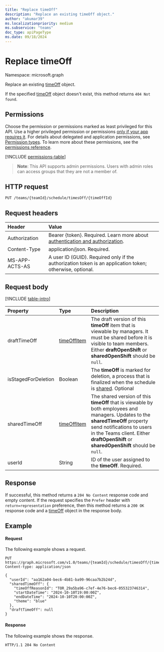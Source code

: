 ```yaml
---
title: "Replace timeOff"
description: "Replace an existing timeOff object."
author: "akumar39"
ms.localizationpriority: medium
ms.subservice: "teams"
doc_type: apiPageType
ms.date: 09/18/2024
---
```


# Replace timeOff

Namespace: microsoft.graph

Replace an existing [timeOff](../resources/timeoff.md) object.

If the specified [timeOff](../resources/timeoff.md) object doesn't exist, this method returns `404 Not found`.

## Permissions

Choose the permission or permissions marked as least privileged for this API. Use a higher privileged permission or permissions [only if your app requires it](/graph/permissions-overview#best-practices-for-using-microsoft-graph-permissions). For details about delegated and application permissions, see [Permission types](/graph/permissions-overview#permission-types). To learn more about these permissions, see the [permissions reference](/graph/permissions-reference).

<!-- { "blockType": "permissions", "name": "timeoff_put" } -->
[!INCLUDE [permissions-table](../includes/permissions/timeoff-put-permissions.md)]

> **Note**: This API supports admin permissions. Users with admin roles can access groups that they are not a member of.

## HTTP request

<!-- { "blockType": "ignored" } -->

```http
PUT /teams/{teamId}/schedule/timesOff/{timeOffId}
```

## Request headers

| Header       | Value |
|:---------------|:--------|
|Authorization|Bearer {token}. Required. Learn more about [authentication and authorization](/graph/auth/auth-concepts).|
| Content-Type  | application/json. Required.  |
| MS-APP-ACTS-AS  | A user ID (GUID). Required only if the authorization token is an application token; otherwise, optional. |

## Request body

[!INCLUDE [table-intro](../../includes/update-property-table-intro.md)]

|Property|Type|Description|
|:---|:---|:---|
| draftTimeOff		| [timeOffItem](../resources/timeoffitem.md)        |The draft version of this **timeOff** item that is viewable by managers. It must be shared before it is visible to team members. Either **draftOpenShift** or **sharedOpenShift** should be `null`. |
| isStagedForDeletion   | Boolean                      | The **timeOff** is marked for deletion, a process that is finalized when the schedule is [shared](../api/schedule-share.md). Optional|
| sharedTimeOff 	| [timeOffItem](../resources/timeoffitem.md)  |The shared version of this **timeOff** that is viewable by both employees and managers. Updates to the **sharedTimeOff** property send notifications to users in the Teams client. Either **draftOpenShift** or **sharedOpenShift** should be `null`. |
| userId 			| String      |ID of the user assigned to the **timeOff**. Required.|

## Response

If successful, this method returns a `204 No Content` response code and empty content. If the request specifies the `Prefer` header with `return=representation` preference, then this method returns a `200 OK` response code and a [timeOff](../resources/timeoff.md) object in the response body.

## Example

#### Request

The following example shows a request.

<!-- {
  "blockType": "request",
  "name": "timeoff-put"
}-->
```http
PUT https://graph.microsoft.com/v1.0/teams/{teamId}/schedule/timesOff/{timeOffId}
Content-type: application/json

{
  "userId": "aa162a04-bec6-4b81-ba99-96caa7b2b24d",
  "sharedTimeOff": {
    "timeOffReasonId": "TOR_29a5ba96-c7ef-4e76-bec6-055323746314",
    "startDateTime": "2024-10-10T19:00:00Z",
    "endDateTime": "2024-10-10T20:00:00Z",
    "theme": "blue"
  },
  "draftTimeOff": null
}
```

#### Response

The following example shows the response.

<!-- {
  "blockType": "response",
  "truncated": true
} -->
```http
HTTP/1.1 204 No Content
```

<!-- {
  "type": "#page.annotation",
  "suppressions": [
  ]
}-->

